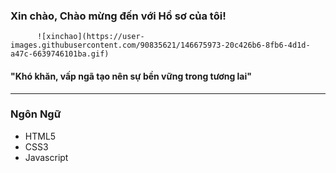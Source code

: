 ### Xin chào, Chào mừng đến với Hồ sơ của tôi! 
 
          ![xinchao](https://user-images.githubusercontent.com/90835621/146675973-20c426b6-8fb6-4d1d-a47c-6639746101ba.gif)

 #### "Khó khăn, vấp ngã tạo nên sự bền vững trong tương lai"
  ___

### Ngôn Ngữ
   - HTML5
   - CSS3
   - Javascript
	
